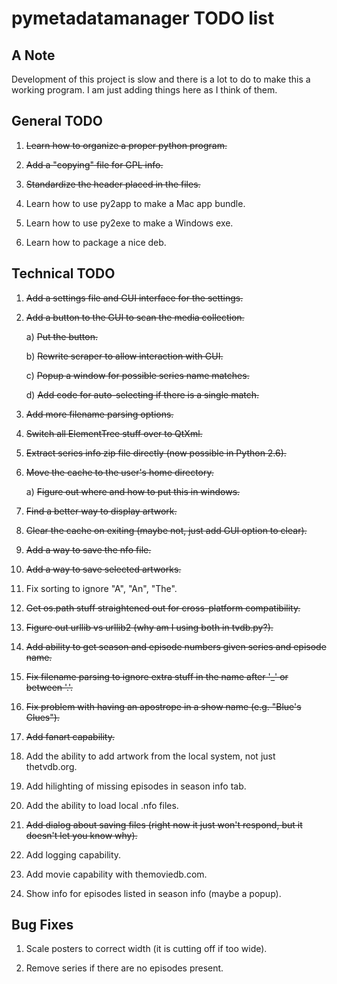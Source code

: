 pymetadatamanager TODO list
===========================

## A Note

Development of this project is slow and there is a lot to do to make this a working program.  I am just adding things here as I think of them.

## General TODO

01. <del>Learn how to organize a proper python program.</del>

02. <del>Add a "copying" file for GPL info.</del>

03. <del>Standardize the header placed in the files.</del>

04.  Learn how to use py2app to make a Mac app bundle.

05.  Learn how to use py2exe to make a Windows exe.

06.  Learn how to package a nice deb.

## Technical TODO

01. <del>Add a settings file and GUI interface for the settings.</del>

02. <del>Add a button to the GUI to scan the media collection.</del>

    a) <del>Put the button.</del>
 
    b) <del>Rewrite scraper to allow interaction with GUI.</del> 

    c) <del>Popup a window for possible series name matches.</del>

    d) <del>Add code for auto-selecting if there is a single match.</del>

03. <del>Add more filename parsing options.</del>

04. <del>Switch all ElementTree stuff over to QtXml.</del>

05. <del>Extract series info zip file directly (now possible in Python 2.6).</del>

06. <del>Move the cache to the user's home directory.</del>

    a) <del>Figure out where and how to put this in windows.</del>

07. <del>Find a better way to display artwork.</del>

08. <del>Clear the cache on exiting (maybe not, just add GUI option to clear).</del>

09. <del>Add a way to save the nfo file.</del>

10. <del>Add a way to save selected artworks.</del>

11. Fix sorting to ignore "A", "An", "The".

12. <del>Get os.path stuff straightened out for cross-platform compatibility.</del>

13. <del>Figure out urllib vs urllib2 (why am I using both in tvdb.py?).</del>

14. <del>Add ability to get season and episode numbers given series and episode name.</del>

15. <del>Fix filename parsing to ignore extra stuff in the name after '_' or between '.'.</del>

16. <del>Fix problem with having an apostrope in a show name (e.g. "Blue's Clues").</del>

17. <del>Add fanart capability.</del>

18. Add the ability to add artwork from the local system, not just thetvdb.org.

19. Add hilighting of missing episodes in season info tab.

20. Add the ability to load local .nfo files.

21. <del>Add dialog about saving files (right now it just won't respond, but it doesn't let you know why).</del>

22. Add logging capability.

23. Add movie capability with themoviedb.com.

24. Show info for episodes listed in season info (maybe a popup).

## Bug Fixes

01. Scale posters to correct width (it is cutting off if too wide).

02. Remove series if there are no episodes present.
